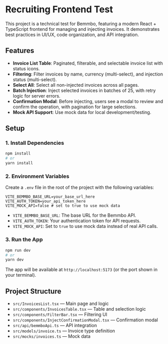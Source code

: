 # Recruiting Frontend Test

This project is a technical test for Bemmbo, featuring a modern React + TypeScript frontend for managing and injecting invoices. It demonstrates best practices in UI/UX, code organization, and API integration.

## Features

- **Invoice List Table**: Paginated, filterable, and selectable invoice list with status icons.
- **Filtering**: Filter invoices by name, currency (multi-select), and injection status (multi-select).
- **Select All**: Select all non-injected invoices across all pages.
- **Batch Injection**: Inject selected invoices in batches of 25, with retry logic for server errors.
- **Confirmation Modal**: Before injecting, users see a modal to review and confirm the operation, with pagination for large selections.
- **Mock API Support**: Use mock data for local development/testing.

## Setup

### 1. Install Dependencies

```bash
npm install
# or
yarn install
```

### 2. Environment Variables

Create a `.env` file in the root of the project with the following variables:

```
VITE_BEMMBO_BASE_URL=your_base_url_here
VITE_AUTH_TOKEN=your_api_token_here
VITE_MOCK_API=false # set to true to use mock data
```

- `VITE_BEMMBO_BASE_URL`: The base URL for the Bemmbo API.
- `VITE_AUTH_TOKEN`: Your authentication token for API requests.
- `VITE_MOCK_API`: Set to `true` to use mock data instead of real API calls.

### 3. Run the App

```bash
npm run dev
# or
yarn dev
```

The app will be available at `http://localhost:5173` (or the port shown in your terminal).

## Project Structure

- `src/InvoicesList.tsx` — Main page and logic
- `src/components/InvoicesTable.tsx` — Table and selection logic
- `src/components/FilterBar.tsx` — Filtering UI
- `src/components/InjectConfirmationModal.tsx` — Confirmation modal
- `src/api/bemmboApi.ts` — API integration
- `src/models/invoice.ts` — Invoice type definition
- `src/mocks/invoices.ts` — Mock data
